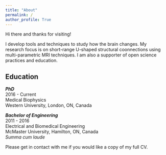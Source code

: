 ```yaml
---
title: "About"
permalink: /
author_profile: True
---
```


Hi there and thanks for visiting!

I develop tools and techniques to study how the brain changes. My research focus is on short-range U-shaped structural coonnections using multi-parametric MRI techniques. I am also a supporter of open science practices and education.

## Education
**_PhD_** <br/>
2016 - Current <br/>
Medical Biophysics <br/>
Western University, London, ON, Canada

**_Bachelor of Engineering_** <br/>
2011 - 2016 <br/>
Electrical and Biomedical Engineering <br/>
McMaster University, Hamilton, ON, Canada <br/>
_Summa cum laude_

Please get in contact with me if you would like a copy of my full CV.
